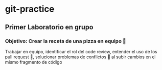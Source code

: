 # git-practice

## Primer Laboratorio en grupo

### Objetivo: Crear la receta de una pizza en equipo :pizza:

Trabajar en equipo, identificar el rol del code review, entender el uso de los pull request :rocket:, solucionar problemas de conflictos :space_invader: al subir cambios en el mismo fragmento de código
